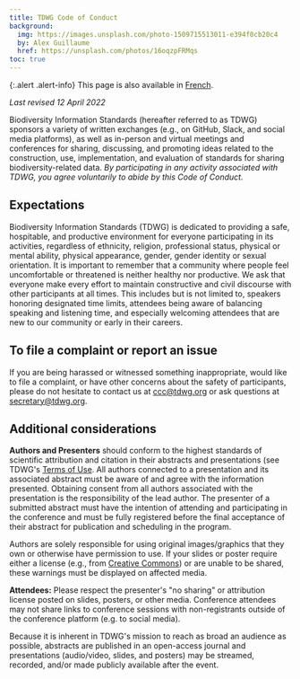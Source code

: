 ```yaml
---
title: TDWG Code of Conduct
background:
  img: https://images.unsplash.com/photo-1509715513011-e394f0cb20c4
  by: Alex Guillaume
  href: https://unsplash.com/photos/16oqzpFRMqs
toc: true
---
```


{:.alert .alert-info}
This page is also available in [French](/about/code-of-conduct/fr/).

_Last revised 12 April 2022_

Biodiversity Information Standards (hereafter referred to as TDWG) sponsors a variety of written exchanges (e.g., on GitHub, Slack, and social media platforms), as well as in-person and virtual meetings and conferences for sharing, discussing, and promoting ideas related to the construction, use, implementation, and evaluation of standards for sharing biodiversity-related data. _By participating in any activity associated with TDWG, you agree voluntarily to abide by this Code of Conduct._

## Expectations

Biodiversity Information Standards (TDWG) is dedicated to providing a safe, hospitable, and productive environment for everyone participating in its activities, regardless of ethnicity, religion, professional status, physical or mental ability, physical appearance, gender, gender identity or sexual orientation. It is important to remember that a community where people feel uncomfortable or threatened is neither healthy nor productive. We ask that everyone make every effort to maintain constructive and civil discourse with other participants at all times. This includes but is not limited to, speakers honoring designated time limits, attendees being aware of balancing speaking and listening time, and especially welcoming attendees that are new to our community or early in their careers.

## To file a complaint or report an issue

If you are being harassed or witnessed something inappropriate, would like to file a complaint, or have other concerns about the safety of participants, please do not hesitate to contact us at <ccc@tdwg.org> or ask questions at <secretary@tdwg.org>.

## Additional considerations

**Authors and Presenters** should conform to the highest standards of scientific attribution and citation in their abstracts and presentations (see TDWG's [Terms of Use](/about/terms-of-use/). All authors connected to a presentation and its associated abstract must be aware of and agree with the information presented. Obtaining consent from all authors associated with the presentation is the responsibility of the lead author. The presenter of a submitted abstract must have the intention of attending and participating in the conference and must be fully registered before the final acceptance of their abstract for publication and scheduling in the program.

Authors are solely responsible for using original images/graphics that they own or otherwise have permission to use. If your slides or poster require either a license (e.g., from [Creative Commons](https://creativecommons.org/about/cclicenses/)) or are unable to be shared, these warnings must be displayed on affected media.

**Attendees:** Please respect the presenter's "no sharing" or attribution license posted on slides, posters, or other media. Conference attendees may not share links to conference sessions with non-registrants outside of the conference platform (e.g. to social media).

Because it is inherent in TDWG's mission to reach as broad an audience as possible, abstracts are published in an open-access journal and presentations (audio/video, slides, and posters) may be streamed, recorded, and/or made publicly available after the event.
